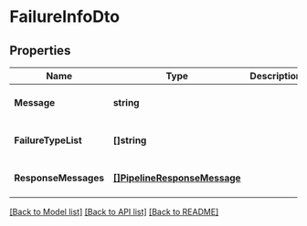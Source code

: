 # FailureInfoDto

## Properties
Name | Type | Description | Notes
------------ | ------------- | ------------- | -------------
**Message** | **string** |  | [optional] [default to null]
**FailureTypeList** | **[]string** |  | [optional] [default to null]
**ResponseMessages** | [**[]PipelineResponseMessage**](PipelineResponseMessage.md) |  | [optional] [default to null]

[[Back to Model list]](../README.md#documentation-for-models) [[Back to API list]](../README.md#documentation-for-api-endpoints) [[Back to README]](../README.md)

